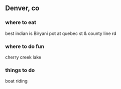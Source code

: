## Denver, co
### where to eat 
best indian is Biryani pot at quebec st & county line rd
### where to do fun
cherry creek lake
### things to do
boat riding
